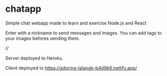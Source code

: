 # chatapp

Simple chat webapp made to learn and exercise Node.js and React

Enter with a nickname to send messages and images.
You can add tags to your images befores sending them.

//

Server deployed to Heroku.

Client deployed to https://adoring-lalande-b4d9b6.netlify.app/
